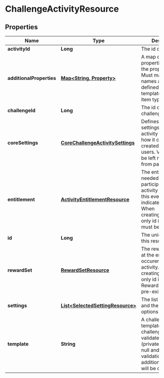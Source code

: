 
# ChallengeActivityResource

## Properties
Name | Type | Description | Notes
------------ | ------------- | ------------- | -------------
**activityId** | **Long** | The id of the activity | 
**additionalProperties** | [**Map&lt;String, Property&gt;**](Property.md) | A map of additional properties, keyed on the property name.  Must match the names and types defined in the template for this item type |  [optional]
**challengeId** | **Long** | The id of the challenge |  [optional]
**coreSettings** | [**CoreChallengeActivitySettings**](CoreChallengeActivitySettings.md) | Defines core settings about the activity that affect how it can be created/played by users. Values may be left null to inherit from parent activity. |  [optional]
**entitlement** | [**ActivityEntitlementResource**](ActivityEntitlementResource.md) | The entitlement item needed to participate in the activity as part of this event. Null indicates free entry. When creating/updating only id is used. Item must be pre-existing |  [optional]
**id** | **Long** | The unique ID for this resource |  [optional]
**rewardSet** | [**RewardSetResource**](RewardSetResource.md) | The rewards to give at the end of each occurence of the activity. When creating/updating only id is used. Reward set must be pre-existing |  [optional]
**settings** | [**List&lt;SelectedSettingResource&gt;**](SelectedSettingResource.md) | The list of settings and the select options |  [optional]
**template** | **String** | A challenge activity template this challenge activity is validated against (private). May be null and no validation of additional_properties will be done |  [optional]



